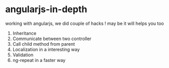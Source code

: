 # angularjs-in-depth
working with angularjs, we did couple of hacks ! may be it will helps you too

1. Inheritance
2. Communicate between two controller
3. Call child method from parent
4. Localization in a interesting way
5. Validation
6. ng-repeat in a faster way
